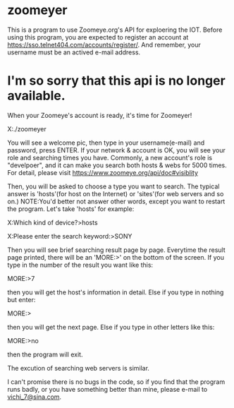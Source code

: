 # zoomeyer
This is a program to use Zoomeye.org's API for exploering the IOT.
Before using  this program, you are expected to register an account at https://sso.telnet404.com/accounts/register/.
And remember, your username must be an actived e-mail address. 
# I'm so sorry that this api is no longer available.
When your Zoomeye's account is ready, it's time for Zoomeyer!

X:./zoomeyer

You will see a welcome pic, then type in your username(e-mail) and password, press ENTER.
If your network & account is OK, you will see your role and searching times you have.
Commonly, a new account's role is "develpoer", and it can make you search both hosts & webs for 5000 times.
For detail, please visit https://www.zoomeye.org/api/doc#visiblity

Then, you will be asked to choose a type you want to search.
The typical answer is 'hosts'(for host on the Internet) or 'sites'(for web servers and so on.)
NOTE:You'd better not answer other words, except you want to restart the program.
Let's take 'hosts' for example:

X:Which kind of device?>hosts

X:Please enter the search keyword:>SONY

Then you will see brief searching result page by page.
Everytime the result page printed, there will be an 'MORE:>' on the bottom of the screen.
If you type in the number of the result you want like this:

MORE:>7

then you will get the host's information in detail.
Else if you type in nothing but enter:

MORE:>

then you will get the next page.
Else if you type in other letters like this:

MORE:>no

then the program will exit.

The excution of searching web servers is similar.

I can't promise there is no bugs in the code, 
so if you find that the program runs badly, 
or you have something better than mine, 
please e-mail to vichi_7@sina.com.


